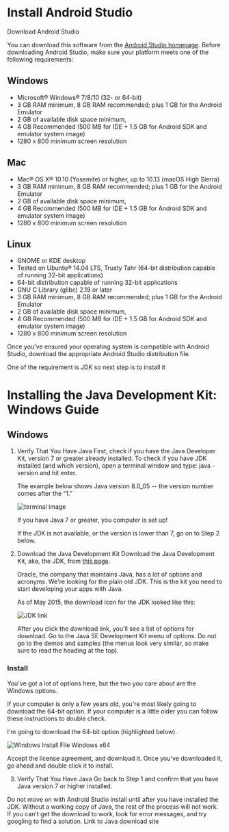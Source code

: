 # Install Android Studio
Download Android Studio

You can download this software from the [Android Studio homepage](https://developer.android.com/studio/index.html).
Before downloading Android Studio, make sure your platform meets one of the following requirements:

## Windows
- Microsoft® Windows® 7/8/10 (32- or 64-bit)
- 3 GB RAM minimum, 8 GB RAM recommended; plus 1 GB for the Android Emulator
- 2 GB of available disk space minimum,
- 4 GB Recommended (500 MB for IDE + 1.5 GB for Android SDK and emulator system image)
- 1280 x 800 minimum screen resolution

## Mac
- Mac® OS X® 10.10 (Yosemite) or higher, up to 10.13 (macOS High Sierra)
- 3 GB RAM minimum, 8 GB RAM recommended; plus 1 GB for the Android Emulator
- 2 GB of available disk space minimum,
- 4 GB Recommended (500 MB for IDE + 1.5 GB for Android SDK and emulator system image)
- 1280 x 800 minimum screen resolution

## Linux
- GNOME or KDE desktop
- Tested on Ubuntu® 14.04 LTS, Trusty Tahr (64-bit distribution capable of running 32-bit applications)
- 64-bit distribution capable of running 32-bit applications
- GNU C Library (glibc) 2.19 or later
- 3 GB RAM minimum, 8 GB RAM recommended; plus 1 GB for the Android Emulator
- 2 GB of available disk space minimum,
- 4 GB Recommended (500 MB for IDE + 1.5 GB for Android SDK and emulator system image)
- 1280 x 800 minimum screen resolution

Once you've ensured your operating system is compatible with Android Studio, download the appropriate Android Studio distribution file.

One of the requirement is JDK so next step is to install it 
# Installing the Java Development Kit: Windows Guide

## Windows
1. Verify That You Have Java
   First, check if you have the Java Developer Kit, version 7 or greater already installed. To check if you have JDK installed 
   (and which version), open a terminal window and type: java -version and hit enter.

   The example below shows Java version 8.0_05 -- the version number comes after the “1.”
   
   
   ![terminal image](https://lh3.googleusercontent.com/WtXfQD8ywIaAeif386yql4IuvjcK-2_jpjrBKwitZcDfszq-riKA8vYK0DtF2s_g6OnGN-q2nKUjAS1LzA=s0#w=600&h=207)
   
    
    If you have Java 7 or greater, you computer is set up!

    If the JDK is not available, or the version is lower than 7, go on to Step 2 below.

2. Download the Java Development Kit
   Download the Java Development Kit, aka, the JDK, from [this page](http://www.oracle.com/technetwork/java/javase/downloads/index.html).

   Oracle, the company that maintains Java, has a lot of options and acronyms. We're looking for the plain old JDK. This is the kit you    need to start developing your apps with Java.

   As of May 2015, the download icon for the JDK looked like this:

   ![JDK link](https://lh3.googleusercontent.com/d2gccK19xRrcYQhTJiLiV44dp5GcOcQWqspeqG4DFiGqtqiGyjytR-cbgcBk8BKTinrSjKn6fM3VJ-4Nwg=s0#w=200&h=144)

   After you click the download link, you'll see a list of options for download. Go to the Java SE Development Kit menu of options. 
   Do not go to the demos and samples (the menus look very similar, so make sure to read the heading at the top).

  ### Install
  You've got a lot of options here, but the two you care about are the Windows options.

  If your computer is only a few years old, you're most likely going to download the 64-bit option. If your computer is a little older     you can follow these instructions to double check.

  I'm going to download the 64-bit option (highlighted below).

   ![Windows Install File Windows x64](https://lh3.googleusercontent.com/3KpoN5bSjV4ojeca-6-MNLnJJrMY5-GzpsfK78P-SqJhcoQxDXxm3sJm1jiYBlNNRg449tQotKPU_OUIkwKK=s0#w=400&h=199)

   Accept the license agreement, and download it. Once you've downloaded it, go ahead and double click it to install.

3. Verify That You Have Java
   Go back to Step 1 and confirm that you have Java version 7 or higher installed.

Do not move on with Android Studio install until after you have installed the JDK. Without a working copy of Java, the rest of the process will not work. If you can't get the download to work, look for error messages, and try googling to find a solution.
Link to Java download site
